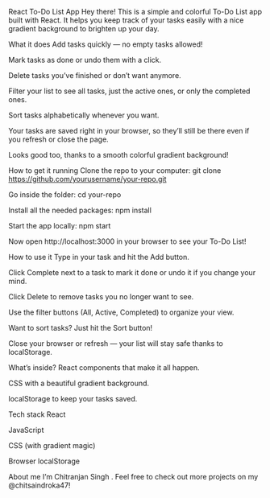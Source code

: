 React To-Do List App
Hey there! This is a simple and colorful To-Do List app built with React. It helps you keep track of your tasks easily with a nice gradient background to brighten up your day.

What it does
Add tasks quickly — no empty tasks allowed!

Mark tasks as done or undo them with a click.

Delete tasks you’ve finished or don’t want anymore.

Filter your list to see all tasks, just the active ones, or only the completed ones.

Sort tasks alphabetically whenever you want.

Your tasks are saved right in your browser, so they’ll still be there even if you refresh or close the page.

Looks good too, thanks to a smooth colorful gradient background!

How to get it running
Clone the repo to your computer:
git clone https://github.com/yourusername/your-repo.git

Go inside the folder:
cd your-repo

Install all the needed packages:
npm install

Start the app locally:
npm start

Now open http://localhost:3000 in your browser to see your To-Do List!

How to use it
Type in your task and hit the Add button.

Click Complete next to a task to mark it done or undo it if you change your mind.

Click Delete to remove tasks you no longer want to see.

Use the filter buttons (All, Active, Completed) to organize your view.

Want to sort tasks? Just hit the Sort button!

Close your browser or refresh — your list will stay safe thanks to localStorage.

What’s inside?
React components that make it all happen.

CSS with a beautiful gradient background.

localStorage to keep your tasks saved.

Tech stack
React

JavaScript

CSS (with gradient magic)

Browser localStorage

About me
I’m Chitranjan Singh . Feel free to check out more projects on my @chitsaindroka47!
